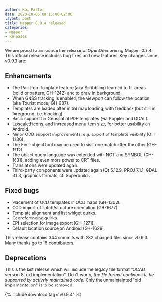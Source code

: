 ```yaml
---
author: Kai Pastor
date: 2020-10-05 08:15:00+02:00
layout: post
title: Mapper 0.9.4 released
categories:
- Mapper
- Releases
---
```


We are proud to announce the release of OpenOrienteering Mapper 0.9.4. This official release includes bug fixes and new features. Key changes since v0.9.3 are:

## Enhancements

- The Paint-on-Template feature (aka Scribbling) learned to fill areas (solid or pattern, GH-1242) and to draw in background.
- When GNSS tracking is enabled, the viewport can follow the location (aka Tourist mode, GH-987).
- Templates are loaded after initial map loading, with feedback (but still in foreground, i.e. blocking).
- Basic support for Geospatial PDF templates (via Poppler and GDAL).
- Upscaled icons, and increased menu item size, for better usability on Android.
- Minor OCD support improvements, e.g. export of template visibility (GH-1236).
- The Find-object tool may be used to visit one match after the other (GH-1512).
- The object query language was extended with NOT and SYMBOL (GH-1631), adding even more power to CRT files.
- Translations were updated again.
- Third-party components were updated again (Qt 5.12.9, PROJ 7.1.1, GDAL 3.1.3, graphics formats, cf. Superbuild).

## Fixed bugs

- Placement of OCD templates in OCD maps (GH-1302).
- OCD import of hatch/structure orientation (GH-1677).
- Template alignment and list widget quirks.
- Georeferencing quirks.
- DPI selection for image export (GH-1271).
- Default location source on Android (GH-1629).

This release contains 344 commits with 232 changed files since v0.9.3. Many thanks go to 16 contributors. 

## Deprecations

This is the last release which will include the legacy file format "OCAD version 8, old implementation". Don't worry, *the file format continues to be supported by actively maintained code.* Only the unmaintainted "old implementation" is to be removed.

{% include download tag="v0.9.4" %}
